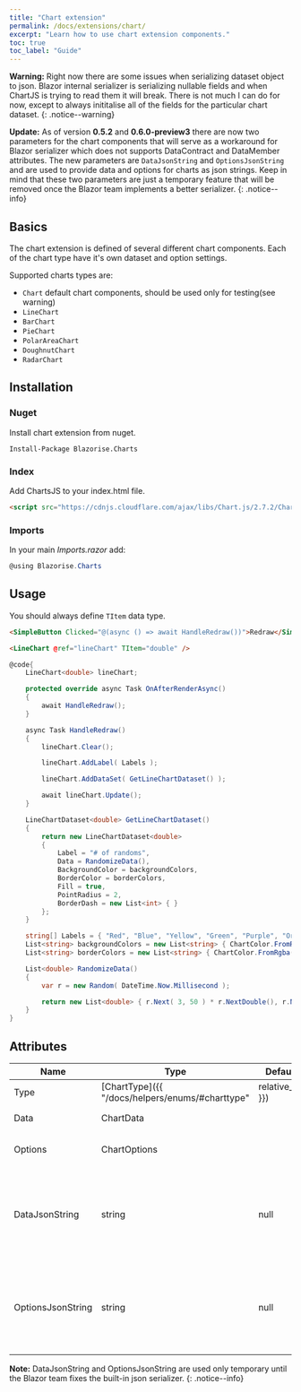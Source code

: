 ```yaml
---
title: "Chart extension"
permalink: /docs/extensions/chart/
excerpt: "Learn how to use chart extension components."
toc: true
toc_label: "Guide"
---
```


**Warning:** Right now there are some issues when serializing dataset object to json. Blazor internal serializer is serializing nullable fields and when ChartJS is trying to read them it will break. There is not much I can do for now, except to always inititalise all of the fields for the particular chart dataset.
{: .notice--warning}

**Update:** As of version **0.5.2** and **0.6.0-preview3** there are now two parameters for the chart components that will serve as a workaround for Blazor serializer which does not supports DataContract and DataMember attributes. The new parameters are `DataJsonString` and `OptionsJsonString` and are used to provide data and options for charts as json strings.
Keep in mind that these two parameters are just a temporary feature that will be removed once the Blazor team implements a better serializer.
{: .notice--info}

## Basics

The chart extension is defined of several different chart components. Each of the chart type have it's own dataset and option settings.

Supported charts types are:

- `Chart` default chart components, should be used only for testing(see warning)
- `LineChart`
- `BarChart`
- `PieChart`
- `PolarAreaChart`
- `DoughnutChart`
- `RadarChart`

## Installation

### Nuget

Install chart extension from nuget.

```
Install-Package Blazorise.Charts
```

### Index

Add ChartsJS to your index.html file.

```html
<script src="https://cdnjs.cloudflare.com/ajax/libs/Chart.js/2.7.2/Chart.min.js"></script>
```

### Imports

In your main _Imports.razor_ add:

```cs
@using Blazorise.Charts
```

## Usage

You should always define `TItem` data type.

```html
<SimpleButton Clicked="@(async () => await HandleRedraw())">Redraw</SimpleButton>

<LineChart @ref="lineChart" TItem="double" />
```
```cs
@code{
    LineChart<double> lineChart;

    protected override async Task OnAfterRenderAsync()
    {
        await HandleRedraw();
    }

    async Task HandleRedraw()
    {
        lineChart.Clear();

        lineChart.AddLabel( Labels );

        lineChart.AddDataSet( GetLineChartDataset() );

        await lineChart.Update();
    }

    LineChartDataset<double> GetLineChartDataset()
    {
        return new LineChartDataset<double>
        {
            Label = "# of randoms",
            Data = RandomizeData(),
            BackgroundColor = backgroundColors,
            BorderColor = borderColors,
            Fill = true,
            PointRadius = 2,
            BorderDash = new List<int> { }
        };
    }

    string[] Labels = { "Red", "Blue", "Yellow", "Green", "Purple", "Orange" };
    List<string> backgroundColors = new List<string> { ChartColor.FromRgba( 255, 99, 132, 0.2f ), ChartColor.FromRgba( 54, 162, 235, 0.2f ), ChartColor.FromRgba( 255, 206, 86, 0.2f ), ChartColor.FromRgba( 75, 192, 192, 0.2f ), ChartColor.FromRgba( 153, 102, 255, 0.2f ), ChartColor.FromRgba( 255, 159, 64, 0.2f ) };
    List<string> borderColors = new List<string> { ChartColor.FromRgba( 255, 99, 132, 1f ), ChartColor.FromRgba( 54, 162, 235, 1f ), ChartColor.FromRgba( 255, 206, 86, 1f ), ChartColor.FromRgba( 75, 192, 192, 1f ), ChartColor.FromRgba( 153, 102, 255, 1f ), ChartColor.FromRgba( 255, 159, 64, 1f ) };

    List<double> RandomizeData()
    {
        var r = new Random( DateTime.Now.Millisecond );

        return new List<double> { r.Next( 3, 50 ) * r.NextDouble(), r.Next( 3, 50 ) * r.NextDouble(), r.Next( 3, 50 ) * r.NextDouble(), r.Next( 3, 50 ) * r.NextDouble(), r.Next( 3, 50 ) * r.NextDouble(), r.Next( 3, 50 ) * r.NextDouble() };
    }
}
```

## Attributes

| Name               | Type                                                                       | Default      | Description                                                                           |
|--------------------|----------------------------------------------------------------------------|--------------|---------------------------------------------------------------------------------------|
| Type               | [ChartType]({{ "/docs/helpers/enums/#charttype" | relative_url }})         | `Line`       | Defines the chart type.                                                               |
| Data               | ChartData                                                                  |              | Defines the chart data.                                                               |
| Options            | ChartOptions                                                               |              | Defines the chart options.                                                            |
| DataJsonString     | string                                                                     | null         | Defines the chart data that is serialized as json string. **[WILL BE REMOVED]**       |
| OptionsJsonString  | string                                                                     | null         | Defines the chart options that is serialized as json string. **[WILL BE REMOVED]**    |

**Note:** DataJsonString and OptionsJsonString are used only temporary until the Blazor team fixes the built-in json serializer.
{: .notice--info}